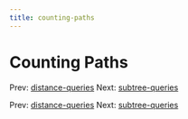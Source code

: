 ```yaml
---
title: counting-paths
---
```




# Counting Paths

Prev: [distance-queries](distance-queries.md)
Next: [subtree-queries](subtree-queries.md)

Prev: [distance-queries](distance-queries.md)
Next: [subtree-queries](subtree-queries.md)
